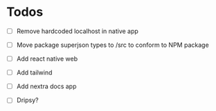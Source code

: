 # Todos

- [ ] Remove hardcoded localhost in native app

- [ ] Move package superjson types to /src to conform to NPM package

- [ ] Add react native web

- [ ] Add tailwind

- [ ] Add nextra docs app

- [ ] Dripsy?
